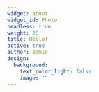 ```yaml
---
widget: about
widget_id: Photo
headless: true
weight: 20
title: Hello!
active: true
author: admin
design:
  background:
    text_color_light: false
    image: ""
---
```

